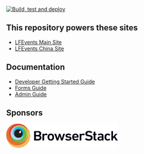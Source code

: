 [![Build, test and deploy](https://github.com/linuxfoundation/lfevents/actions/workflows/build_test_and_deploy.yml/badge.svg)](https://github.com/linuxfoundation/lfevents/actions/workflows/build_test_and_deploy.yml)

## This repository powers these sites
* [LFEvents Main Site](https://events.linuxfoundation.org/)
* [LFEvents China Site](https://www.lfasiallc.cn/)

## Documentation
* [Developer Getting Started Guide](/docs/devguide.md)
* [Forms Guide](/docs/formsguide.md)
* [Admin Guide](https://docs.google.com/document/d/1mvIuw-R9k_gbnZn_iV04qNTjG33u_lXwFlN7s-lgJ1Y/edit?usp=sharing)

## Sponsors
<a href="http://browserstack.com"><img width="300px" src="/docs/browserstack.svg"></a>

